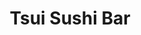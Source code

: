 ---
layout: place
title: "Tsui Sushi Bar"
permalink: /washington/seattle/tsui-sushi-bar.html
stateAbbr: WA
stateName: Washington
cityName: Seattle
seo:
  name: "Tsui Sushi Bar"
  type: Restaurant
  links: http://www.tsuisushi.com/
description: "Tsui Sushi Bar serves delicious sushi in Seattle, Washington. Try fresh Japanese dishes for a great dining experience. "
place_id: ChIJnQ8RUGkUkFQRcfTGUvZN43w
photos:
  - name: >-
      places/ChIJnQ8RUGkUkFQRcfTGUvZN43w/photos/AeeoHcJt1uxb7DSN7jvi9oL86dGtb4SrYKHf3n4v4rCCGHL5uJeL25uKBEx9ozu91QYTpIPwSQPeOjhDHHOGNecqwU0d_zjcUyWJ8mW6x1NRwUUPAOKdBMVa-mjJQvgZiEZUjaRLkhiev2xgt19S3ZCR7wX24K1aPGM5kHnR-v7wvFK6ZhtLSflSwPTvHj_4MvLHIfZNHPtmviyoc5QRqdv1DUlG_ezgUQ4s7UJwEJbOKC9NfQNz6x73AE1PFQBrZ9ZR2epVF-yGmyJTc2UgcuVD4W2baqA2CaATUVTf7R0GHSdDWQ
    widthPx: 1893
    heightPx: 1065
    authorAttributions:
      - displayName: Tsui Sushi Bar
        uri: https://maps.google.com/maps/contrib/115201507669779201372
        photoUri: >-
          https://lh3.googleusercontent.com/a-/ALV-UjX-67WKPHgf-C3ZDpY0zejJYgA8kESl7XYbTHVS9MlMIvjTj43w=s100-p-k-no-mo
    flagContentUri: >-
      https://www.google.com/local/imagery/report/?cb_client=maps_api_places.places_api&image_key=!1e10!2sAF1QipOSc8W8ypjzY1cQ9kJ-7OMmTGIclrb6FZN6zf3E&hl=en-US
    googleMapsUri: >-
      https://www.google.com/maps/place//data=!3m4!1e2!3m2!1sAF1QipOSc8W8ypjzY1cQ9kJ-7OMmTGIclrb6FZN6zf3E!2e10!4m2!3m1!1s0x5490146950110f9d:0x7ce34df652c6f471
  - name: >-
      places/ChIJnQ8RUGkUkFQRcfTGUvZN43w/photos/AeeoHcK286Zgc93mCnvErK3JO-7GKibzkLXiKiBffbyne2Y5gF_nYM9JFpV1-aXpFhKASRA4o5flf-4f_OiuBTwGb_rtwVuD8u7Fmo9HQpVNFxRovKEyNxikGo2EGeOZLQrTwtBKKSqFa9Qmk_O7k94ziug13raPGn3O_YnfVzVnr0WZIKWMIKLx81MpzogL1Ab4jY5nQls1YPGeYn0iJfXB8W3PPPkcTr8kmVLRu5bQIiobTQJGt9PlEHnY51__7o6C8b0ocWAsTKIYJ1ioV5aHrrgXuzZyh6k6KfHNc2GVSXW6hQ
    widthPx: 1440
    heightPx: 810
    authorAttributions:
      - displayName: Tsui Sushi Bar
        uri: https://maps.google.com/maps/contrib/115201507669779201372
        photoUri: >-
          https://lh3.googleusercontent.com/a-/ALV-UjX-67WKPHgf-C3ZDpY0zejJYgA8kESl7XYbTHVS9MlMIvjTj43w=s100-p-k-no-mo
    flagContentUri: >-
      https://www.google.com/local/imagery/report/?cb_client=maps_api_places.places_api&image_key=!1e10!2sAF1QipO9ToTPatloe73NCQFCSmBTPXXRfEObB6npEotS&hl=en-US
    googleMapsUri: >-
      https://www.google.com/maps/place//data=!3m4!1e2!3m2!1sAF1QipO9ToTPatloe73NCQFCSmBTPXXRfEObB6npEotS!2e10!4m2!3m1!1s0x5490146950110f9d:0x7ce34df652c6f471
  - name: >-
      places/ChIJnQ8RUGkUkFQRcfTGUvZN43w/photos/AeeoHcLCP6U5dyGOAyB3CcVnd_ES8c0AeGupe5-RmcDPMqTPRb4auJpbBK5yyWl4f3KrCnyHmzGKZ6Qs2s441aRObbiQjZvjAWDEwmgWC4akDqGudlFqASJNlCQqqCm6lxxxIwESwbfOhUzDagU9xnl1TizxzDvLOMyNaY5G-06J1Pf2qb1wGuaOPY4N8NJwkToIr_xfudjxwpnOvL5D7kgalYwRMdMFEBZpk86S7aV8QntqXRF9bEJmMf7Ke6N67JRqrOBuag1sbI-X5wej7GK5-WST-SALICnrZAFDuQlnjq_3xg
    widthPx: 4164
    heightPx: 4800
    authorAttributions:
      - displayName: Tsui Sushi Bar
        uri: https://maps.google.com/maps/contrib/115201507669779201372
        photoUri: >-
          https://lh3.googleusercontent.com/a-/ALV-UjX-67WKPHgf-C3ZDpY0zejJYgA8kESl7XYbTHVS9MlMIvjTj43w=s100-p-k-no-mo
    flagContentUri: >-
      https://www.google.com/local/imagery/report/?cb_client=maps_api_places.places_api&image_key=!1e10!2sAF1QipPxZV2XlTr-hzuDjJ3yHU6NpftniYfLxrhKDxXJ&hl=en-US
    googleMapsUri: >-
      https://www.google.com/maps/place//data=!3m4!1e2!3m2!1sAF1QipPxZV2XlTr-hzuDjJ3yHU6NpftniYfLxrhKDxXJ!2e10!4m2!3m1!1s0x5490146950110f9d:0x7ce34df652c6f471
  - name: >-
      places/ChIJnQ8RUGkUkFQRcfTGUvZN43w/photos/AeeoHcJxfC854bvXqK76x_K1gk31LRBPVEhoOYOmJdlIM3tna_JH_Ev_9X75fk4lC05cZv0UUm5STH5HKjGt8gPF8jgLJFMO2DCSHviPKlA9rrNeEbUGzcyHGDU9my2x2q-r0AOao5vUNPcerycPZNK9JUubRPyFcvZfD5VuM0jrhVOjRaz7O3BML6tDfm3GGEUMn3BEllyqujxsqmoC-oJ5sXTQDLvOFyYD0TTk95r0Qv--AG3VOFSqxe2SFO8Mybkhb7ZRqnUX4RWzbuGkdXpx1jdl3m0h2WbmUC89w0DhWzfV3g
    widthPx: 1440
    heightPx: 810
    authorAttributions:
      - displayName: Tsui Sushi Bar
        uri: https://maps.google.com/maps/contrib/115201507669779201372
        photoUri: >-
          https://lh3.googleusercontent.com/a-/ALV-UjX-67WKPHgf-C3ZDpY0zejJYgA8kESl7XYbTHVS9MlMIvjTj43w=s100-p-k-no-mo
    flagContentUri: >-
      https://www.google.com/local/imagery/report/?cb_client=maps_api_places.places_api&image_key=!1e10!2sAF1QipMGd9WjT5zGrja_kMO1DCA5E7LaJG2AGLdyOcjf&hl=en-US
    googleMapsUri: >-
      https://www.google.com/maps/place//data=!3m4!1e2!3m2!1sAF1QipMGd9WjT5zGrja_kMO1DCA5E7LaJG2AGLdyOcjf!2e10!4m2!3m1!1s0x5490146950110f9d:0x7ce34df652c6f471
  - name: >-
      places/ChIJnQ8RUGkUkFQRcfTGUvZN43w/photos/AeeoHcKRaDd3AuqQZrWMbilvskizUokl_69NrAcQC5cRvGDtmGVC7K5-o0lVUo3dG64Nf7ue7mGoKDH63YgJVpf9yVy399CV21NI97WZerMaHC7q_Dil1FaYEUqcdmYYM5jxyrX80pKsMlWJuxtlNLSUoxeiEQQTEEQj-lJwkXz1teDDCg5AQXn6uhgJB7SX7SkkDVVpMLsCbRW-4GRD1znw9R9t_PvzZ2VYjCmJa6NogrratEAFITmq1gYk_IXltiN3Xgnp6eLvXCGLBdLrnGt3gRmcXQ81ZklHTEjxeaQMUNkX4A
    widthPx: 3000
    heightPx: 3113
    authorAttributions:
      - displayName: Tsui Sushi Bar
        uri: https://maps.google.com/maps/contrib/115201507669779201372
        photoUri: >-
          https://lh3.googleusercontent.com/a-/ALV-UjX-67WKPHgf-C3ZDpY0zejJYgA8kESl7XYbTHVS9MlMIvjTj43w=s100-p-k-no-mo
    flagContentUri: >-
      https://www.google.com/local/imagery/report/?cb_client=maps_api_places.places_api&image_key=!1e10!2sAF1QipPF63QBn7M_afSJJuKrcHoNzNQwFD-Czfa-z0Dw&hl=en-US
    googleMapsUri: >-
      https://www.google.com/maps/place//data=!3m4!1e2!3m2!1sAF1QipPF63QBn7M_afSJJuKrcHoNzNQwFD-Czfa-z0Dw!2e10!4m2!3m1!1s0x5490146950110f9d:0x7ce34df652c6f471
  - name: >-
      places/ChIJnQ8RUGkUkFQRcfTGUvZN43w/photos/AeeoHcJiZL6Imchabb3yiFCivvC64XrewVutwEkxfdhDUu0CElmkhtKiAfx7rZ_NdW81opbcCzm0_4co74b8D68vuQoyvo58teynM40qtu4lxtGJBnMy63Ms66IJ0CUkP4kH07BRie0fiyWCKZjs4jAij217Z6afcc4-ptFRSSZBxzOjh6fEQuOglPoCTn1psad3caCy3TxKe8RG7LaJXqmeoHYKzztw7Z9j4p_wvDGhtbAfNTTdNHlhpvqo4piiy_KXr4WeyghBMGH6feiL8Dn1lhEcRhrltVreHNNxfWN-9VBXIQ
    widthPx: 4800
    heightPx: 3600
    authorAttributions:
      - displayName: Tsui Sushi Bar
        uri: https://maps.google.com/maps/contrib/115201507669779201372
        photoUri: >-
          https://lh3.googleusercontent.com/a-/ALV-UjX-67WKPHgf-C3ZDpY0zejJYgA8kESl7XYbTHVS9MlMIvjTj43w=s100-p-k-no-mo
    flagContentUri: >-
      https://www.google.com/local/imagery/report/?cb_client=maps_api_places.places_api&image_key=!1e10!2sAF1QipP8rjQbL4zLVnLBgvMo3DtipLDFC_9K6t5U16mP&hl=en-US
    googleMapsUri: >-
      https://www.google.com/maps/place//data=!3m4!1e2!3m2!1sAF1QipP8rjQbL4zLVnLBgvMo3DtipLDFC_9K6t5U16mP!2e10!4m2!3m1!1s0x5490146950110f9d:0x7ce34df652c6f471
  - name: >-
      places/ChIJnQ8RUGkUkFQRcfTGUvZN43w/photos/AeeoHcIyWcEmAn869wf0MwQWuGKT61FeD5nzZvhzjN9WzDoH4XhakWg46yWoogAkn9UoNaIqYrhKROuSBwCJIGhlm5XBiE_SioNUX57Fxk0CJ8pDpSiAM5GcR_cWtr3ynxoPwh8K79NvV49ZUMZIqgnGDx0qtLgMGD-YlxILY5mrSpJgoU3SXAnxxEKDBRHb1P91Bg4rsIRWPQOdl7lJbCrfBRccwTI-TjhlMAGXOldUE_KX-uGAjSTpV4z53cZKsdAUDVa3TW8C9B_woXbKiLfk90-cIiYAndDm0IDPb4MWypSMGYNWGPy8XDGjJoMnRusy1ZCEZfkrGtxV5tY6s8bHa-ljYTy16oldpCLtlTGODvU3DxKPD0m6BwO3KvTbJC7Wh4bQRxs--PRbS5lowb4DC16TSiJkqAu2DwZ1uWIIhuW3Wg
    widthPx: 4080
    heightPx: 3072
    authorAttributions:
      - displayName: Brendon Keelan
        uri: https://maps.google.com/maps/contrib/114883466797677183953
        photoUri: >-
          https://lh3.googleusercontent.com/a/ACg8ocKIxmRd2lB9NOjqK9OU0ZntwXIITokU0xK4hqXGq5YMnWJoxA=s100-p-k-no-mo
    flagContentUri: >-
      https://www.google.com/local/imagery/report/?cb_client=maps_api_places.places_api&image_key=!1e10!2sCIHM0ogKEICAgICTo7DABg&hl=en-US
    googleMapsUri: >-
      https://www.google.com/maps/place//data=!3m4!1e2!3m2!1sCIHM0ogKEICAgICTo7DABg!2e10!4m2!3m1!1s0x5490146950110f9d:0x7ce34df652c6f471
  - name: >-
      places/ChIJnQ8RUGkUkFQRcfTGUvZN43w/photos/AeeoHcJw_92L7yhxGPGXzgTtJd-___aEuVQk5jTxqx8OElvwpo200PUsk_Nn5_iq_eoBOAlp0aMRxezn1q139p7MfqP4WOwzoxquih5DJ_Ahv5fTKL_jZb_PAVTLRl55iot44ufFLFZthA_roTnU1FLKvsY5mo_IE_9OfUmZ-GDpwzeCjzW-mQeSAjpTr97T1aNCCbUbMJLkSQ4GpKLVtznUOe4N1pEl-APH0MjnhcgO_gHHMVgkXJOWHSWEOZg5hJ55qQ_tBofK76Ls3fB9A_npuwum2uKXkyNpqMELamIHN3HbcQ
    widthPx: 4800
    heightPx: 3600
    authorAttributions:
      - displayName: Tsui Sushi Bar
        uri: https://maps.google.com/maps/contrib/115201507669779201372
        photoUri: >-
          https://lh3.googleusercontent.com/a-/ALV-UjX-67WKPHgf-C3ZDpY0zejJYgA8kESl7XYbTHVS9MlMIvjTj43w=s100-p-k-no-mo
    flagContentUri: >-
      https://www.google.com/local/imagery/report/?cb_client=maps_api_places.places_api&image_key=!1e10!2sAF1QipMSIeofLdz2ut88kRDzBlQ3RRI4qn8zqnRYnvC-&hl=en-US
    googleMapsUri: >-
      https://www.google.com/maps/place//data=!3m4!1e2!3m2!1sAF1QipMSIeofLdz2ut88kRDzBlQ3RRI4qn8zqnRYnvC-!2e10!4m2!3m1!1s0x5490146950110f9d:0x7ce34df652c6f471
  - name: >-
      places/ChIJnQ8RUGkUkFQRcfTGUvZN43w/photos/AeeoHcKHpsgCVfZwzhQGYp3Uxjoi4-hYmAHfwddyGylyjSso8H7jyGR3fNYqlaOQlyX3GX7M961kJhknERQ9LcEn68pc6G0rOYLRl55rLX2SQjifW96MwaBuvL94FeCQnb-SCUvR4IV-jblJpFARIBUmmAbEYMn4_OtWMTbuM26Hzx-AxhjmL4WsX1tiP63-fgtae-gHSiWg0zg9n-oKoX8w9pGBW-2Cq1ERFbojpeKhvG2pxmK5BRvma92jYEzOFS_QdgQuGxl9wgz7EUtBYlfDPMQ3K7gBbspgxZimDUdoLtFYrQ
    widthPx: 1812
    heightPx: 2176
    authorAttributions:
      - displayName: Tsui Sushi Bar
        uri: https://maps.google.com/maps/contrib/115201507669779201372
        photoUri: >-
          https://lh3.googleusercontent.com/a-/ALV-UjX-67WKPHgf-C3ZDpY0zejJYgA8kESl7XYbTHVS9MlMIvjTj43w=s100-p-k-no-mo
    flagContentUri: >-
      https://www.google.com/local/imagery/report/?cb_client=maps_api_places.places_api&image_key=!1e10!2sAF1QipPVEYFvdt2C0aMez_J8AcXpF7enEceBAngl512S&hl=en-US
    googleMapsUri: >-
      https://www.google.com/maps/place//data=!3m4!1e2!3m2!1sAF1QipPVEYFvdt2C0aMez_J8AcXpF7enEceBAngl512S!2e10!4m2!3m1!1s0x5490146950110f9d:0x7ce34df652c6f471
  - name: >-
      places/ChIJnQ8RUGkUkFQRcfTGUvZN43w/photos/AeeoHcKPwFClrWOawZwyCtE5_beskW8KuoueMG82imczTLX7obrXich1A44qaDQaKmQkD384tui4dlVgpPoV0Lp8mmS7CWGcPzWfj_KLu4Xh6QPAFLDjAYQ52-6kKqSU1QFYKtPxao-S5NXSx_6mtK-U7hoZBXFG59UU8gqjzPy9GcFN7oZBwFEzNxo-gyb2YSonDkpGRCdYl7kadu5pr0Vfqu3JEY3i_DC_iRSvY_17RYMmWd8EGCFuYjJ-mOpIUPriV4_gffQEKKP6pUgf7Yw5RQuqcIWmnLGojJP5THJPOEsaGQ
    widthPx: 3600
    heightPx: 4800
    authorAttributions:
      - displayName: Tsui Sushi Bar
        uri: https://maps.google.com/maps/contrib/115201507669779201372
        photoUri: >-
          https://lh3.googleusercontent.com/a-/ALV-UjX-67WKPHgf-C3ZDpY0zejJYgA8kESl7XYbTHVS9MlMIvjTj43w=s100-p-k-no-mo
    flagContentUri: >-
      https://www.google.com/local/imagery/report/?cb_client=maps_api_places.places_api&image_key=!1e10!2sAF1QipOZRLwGHjQ70ETvKXFzf2MxB-pewGFzldA2Ou3J&hl=en-US
    googleMapsUri: >-
      https://www.google.com/maps/place//data=!3m4!1e2!3m2!1sAF1QipOZRLwGHjQ70ETvKXFzf2MxB-pewGFzldA2Ou3J!2e10!4m2!3m1!1s0x5490146950110f9d:0x7ce34df652c6f471
address: 6421 Latona Ave NE, Seattle, WA 98115, USA
street: 6421 Latona Ave NE
city: Seattle
state: WA
zip: '98115'
country: USA
neighborhood: Green Lake
latitude: '47.675744'
longitude: '-122.325578'
accessibility_options:
  wheelchairAccessibleEntrance: true
  wheelchairAccessibleRestroom: true
  wheelchairAccessibleSeating: true
business_status: OPERATIONAL
name: Tsui Sushi Bar
google_maps_links:
  directionsUri: >-
    https://www.google.com/maps/dir//''/data=!4m7!4m6!1m1!4e2!1m2!1m1!1s0x5490146950110f9d:0x7ce34df652c6f471!3e0
  placeUri: https://maps.google.com/?cid=8999122200762446961
  writeAReviewUri: >-
    https://www.google.com/maps/place//data=!4m3!3m2!1s0x5490146950110f9d:0x7ce34df652c6f471!12e1
  reviewsUri: >-
    https://www.google.com/maps/place//data=!4m4!3m3!1s0x5490146950110f9d:0x7ce34df652c6f471!9m1!1b1
  photosUri: >-
    https://www.google.com/maps/place//data=!4m3!3m2!1s0x5490146950110f9d:0x7ce34df652c6f471!10e5
primary_type: Sushi Restaurant
opening_hours:
  regular: null
  current: null
secondary_opening_hours:
  regular:
    weekdayDescriptions: null
    type: null
  current:
    weekdayDescriptions: null
    type: null
phone: (206) 402-3553
price_level: PRICE_LEVEL_MODERATE
price_range: $20 &ndash; $30
rating: '4.3'
rating_count: 442
website: http://www.tsuisushi.com/
reviews: null
parking_options: null
payment_options: null
allow_dogs: null
curbside_pickup: null
delivery: null
dine_in: null
good_for_children: null
good_for_groups: null
good_for_sports: null
live_music: null
menu_for_children: null
outdoor_seating: null
reservable: null
restroom: null
serves_beer: null
serves_breakfast: null
serves_brunch: null
serves_cocktails: null
serves_coffee: null
serves_dinner: null
serves_dessert: null
serves_lunch: null
serves_vegetarian_food: null
serves_wine: null
takeout: null
summary: null

---